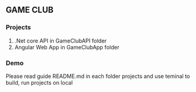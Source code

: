 ## GAME CLUB

### Projects
1. .Net core API in GameClubAPI folder
2. Angular Web App in GameClubApp folder

### Demo
Please read guide README.md in each folder projects and use teminal to build, run projects on local